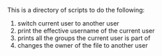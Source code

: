 This is a directory of scripts to do the following:
1. switch current user to another user
2. print the effective username of the current user
3. prints all the groups the current user is part of
4. changes the owner of the file to another user
